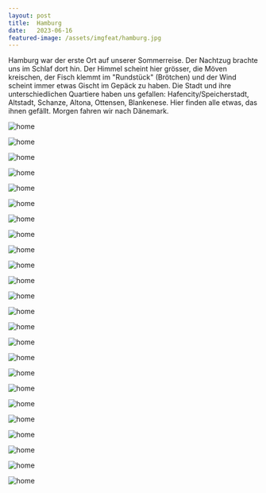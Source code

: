 ```yaml
---
layout: post
title:  Hamburg
date:   2023-06-16
featured-image: /assets/imgfeat/hamburg.jpg
---
```


Hamburg war der erste Ort auf unserer Sommerreise. Der Nachtzug brachte uns im Schlaf dort hin. Der Himmel scheint hier grösser, die Möven kreischen, der Fisch klemmt im "Rundstück" (Brötchen) und der Wind scheint immer etwas Gischt im Gepäck zu haben.
Die Stadt und ihre unterschiedlichen Quartiere haben uns gefallen: Hafencity/Speicherstadt, Altstadt, Schanze, Altona, Ottensen, Blankenese. Hier finden alle etwas, das ihnen gefällt.
Morgen fahren wir nach Dänemark.

![home]({{site.baseurl}}/assets/img/40_Hamburg/ticket.jpg)

![home]({{site.baseurl}}/assets/img/40_Hamburg/wall.jpg)

![home]({{site.baseurl}}/assets/img/40_Hamburg/hamburg_ml.jpg)

![home]({{site.baseurl}}/assets/img/40_Hamburg/karte.jpg)

![home]({{site.baseurl}}/assets/img/40_Hamburg/hamburg1.jpg)

![home]({{site.baseurl}}/assets/img/40_Hamburg/haus1.jpg)

![home]({{site.baseurl}}/assets/img/40_Hamburg/elbphilharmonie.jpg)

![home]({{site.baseurl}}/assets/img/40_Hamburg/buelow.jpg)

![home]({{site.baseurl}}/assets/img/40_Hamburg/china_shipping.jpg)

![home]({{site.baseurl}}/assets/img/40_Hamburg/bismarck.jpg)

![home]({{site.baseurl}}/assets/img/40_Hamburg/plaza_family.jpg)

![home]({{site.baseurl}}/assets/img/40_Hamburg/schanze1.jpg)

![home]({{site.baseurl}}/assets/img/40_Hamburg/v_altona_bhf.jpg)

![home]({{site.baseurl}}/assets/img/40_Hamburg/marta.jpg)

![home]({{site.baseurl}}/assets/img/40_Hamburg/meininger.jpg)

![home]({{site.baseurl}}/assets/img/40_Hamburg/sbahn.jpg)

![home]({{site.baseurl}}/assets/img/40_Hamburg/blankenese.jpg)

![home]({{site.baseurl}}/assets/img/40_Hamburg/teigfabrik3.jpg)

![home]({{site.baseurl}}/assets/img/40_Hamburg/kohlrabi.jpg)

![home]({{site.baseurl}}/assets/img/40_Hamburg/plaza.jpg)

![home]({{site.baseurl}}/assets/img/40_Hamburg/kafi.jpg)

![home]({{site.baseurl}}/assets/img/40_Hamburg/elbtunnel.jpg)

![home]({{site.baseurl}}/assets/img/40_Hamburg/segelclub_blankenese.jpg)

![home]({{site.baseurl}}/assets/img/40_Hamburg/fritz.jpg)

